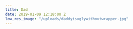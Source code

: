 ```yaml
---
title: Dad
date: 2019-01-09 12:18:00 Z
low_res_image: "/uploads/daddyisuglywithoutwrapper.jpg"
---
```


